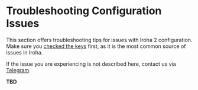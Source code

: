 # Troubleshooting Configuration Issues

This section offers troubleshooting tips for issues with Iroha 2
configuration. Make sure you
[checked the keys](./overview.md#check-the-keys) first, as it is the most
common source of issues in Iroha.

If the issue you are experiencing is not described here, contact us via
[Telegram](https://t.me/hyperledgeriroha).

<!-- TODO: add -->

**TBD**
